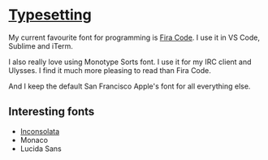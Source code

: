 # [Typesetting](http://www.wikiwand.com/en/Typesetting)
My current favourite font for programming is [Fira Code](https://github.com/tonsky/FiraCode). I use it in VS Code, Sublime and iTerm.

I also really love using Monotype Sorts font. I use it for my IRC client and Ulysses. I find it much more pleasing to read than Fira Code.

And I keep the default San Francisco Apple's font for all everything else.

## Interesting fonts
- [Inconsolata](http://www.levien.com/type/myfonts/inconsolata.html)
- Monaco
- Lucida Sans